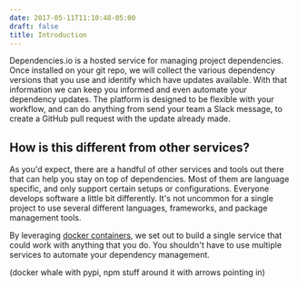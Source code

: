 ```yaml
---
date: 2017-05-11T11:10:48-05:00
draft: false
title: Introduction
---
```


Dependencies.io is a hosted service for managing project dependencies. Once
installed on your git repo, we will collect the various dependency versions that
you use and identify which have updates available. With that information we can
keep you informed and even automate your dependency updates. The platform is
designed to be flexible with your workflow, and can do anything from send your
team a Slack message, to create a GitHub pull request with the update already
made.

## How is this different from other services?

As you'd expect, there are a handful of other services and tools out there that
can help you stay on top of dependencies. Most of them are language specific,
and only support certain setups or configurations. Everyone develops software a
little bit differently. It's not uncommon for a single project to use several
different languages, frameworks, and package management tools.

By leveraging [docker containers](https://www.docker.com/what-container), we set out to build a single service that
could work with anything that you do. You shouldn't have to use multiple
services to automate your dependency management.

(docker whale with pypi, npm stuff around it with arrows pointing in)
